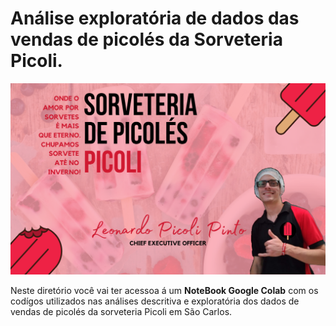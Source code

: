 # Análise exploratória de dados das vendas de picolés da Sorveteria Picoli.

![logo da sorveteria](https://github.com/017mori/EJE_TRAINEE_2020/blob/master/Sorveteria%20Picoli.png?raw=true)

Neste diretório você vai ter acessoa á um **NoteBook Google Colab** com os codígos utilizados nas análises descritiva e exploratória dos dados de vendas de picolés da sorveteria Picoli em São Carlos.
